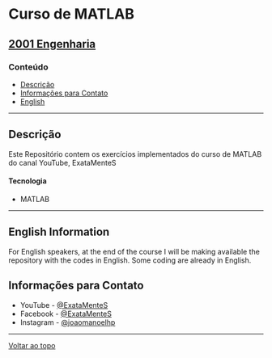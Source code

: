 # Curso de MATLAB

[2001 Engenharia](2001Eng.png)
---

### Conteúdo

- [Descrição](#Descrição)
- [Informações para Contato](#Informações-para-Contato)
- [English](#English-Information)

---

## Descrição

Este Repositório contem os exercícios implementados do curso de MATLAB do canal YouTube, ExataMenteS

#### Tecnologia

- MATLAB

---

## English Information
For English speakers, at the end of the course I will be making available the repository with the codes in English.
Some coding are already in English.
## Informações para Contato

- YouTube   - [@ExataMenteS](https://www.youtube.com/channel/UCZyFebN0_gF2yy5fhVhlXtA)
- Facebook  - [@ExataMenteS](https://www.facebook.com/ExataMenteS/)
- Instagram - [@joaomanoelhp](http://instagram.com/joaomanoelhp)
---
[Voltar ao topo](#read-me-template)
